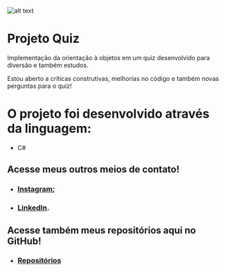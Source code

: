 ![alt text](http://url/imagens-quiz/image-question.png)

# Projeto Quiz 
 Implementação da orientação à objetos em um quiz desenvolvido para diversão e também estudos.
 
   Estou aberto a críticas construtivas, melhorias no código e também novas perguntas para o quiz!
 
  # O projeto foi desenvolvido através da linguagem: 
 * C#
 
## Acesse meus outros meios de contato!

 * ### [Instagram](https://www.instagram.com/_franciscone/);
 * ### [LinkedIn](https://www.linkedin.com/in/matheus-franciscone/).
## Acesse também meus repositórios aqui no GitHub!

 * ### [Repositórios](https://github.com/MatheusFranciscone?tab=repositories)
